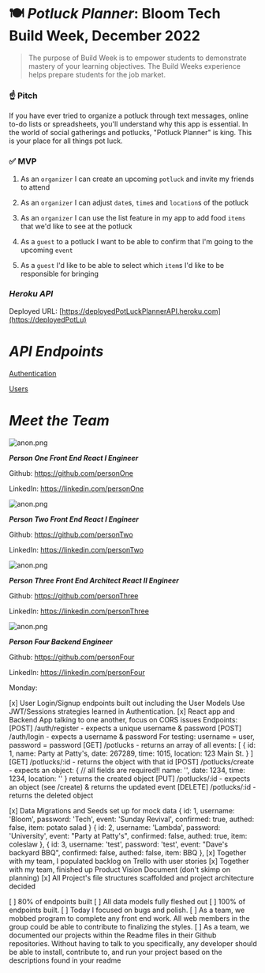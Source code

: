 # 🍽 *Potluck Planner*: Bloom Tech Build Week, December 2022

> The purpose of Build Week is to empower students to demonstrate mastery of your learning objectives. The Build Weeks experience helps prepare students for the job market.
> 

### ☝️ **Pitch**

If you have ever tried to organize a potluck through text messages, online to-do lists or spreadsheets, you'll understand why this app is essential. In the world of social gatherings and potlucks, "Potluck Planner" is king. This is your place for all things pot luck.

### ✅  **MVP**

1. As an `organizer` I can create an upcoming `potluck` and invite my friends to attend

2. As an `organizer` I can adjust `date`s, `time`s and `location`s of the potluck

3. As an `organizer` I can use the list feature in my app to add food `items` that we'd like to see at the potluck

4. As a `guest` to a potluck I want to be able to confirm that I'm going to the upcoming `event`

5. As a `guest` I'd like to be able to select which `item`s I'd like to be responsible for bringing

### *Heroku API*

Deployed URL: [https://deployedPotLuckPlannerAPI.heroku.com](https://deployedPotLu)

# *API Endpoints*

[Authentication](https://www.notion.so/42ba18c80d6a42de97fbe6243ca275f7)

[Users](https://www.notion.so/d839a0d8125540b78623013cbc28a42f)

# *Meet the Team*

![anon.png](https://s3-us-west-2.amazonaws.com/secure.notion-static.com/6dde1f29-ec42-45ff-b151-574c24bf60b4/anon.png)

***Person One 
Front End React I Engineer***

Github: https://github.com/personOne

LinkedIn: https://linkedin.com/personOne

![anon.png](https://s3-us-west-2.amazonaws.com/secure.notion-static.com/6dde1f29-ec42-45ff-b151-574c24bf60b4/anon.png)

***Person Two 
Front End React I Engineer***

Github: https://github.com/personTwo

LinkedIn: https://linkedin.com/personTwo

![anon.png](https://s3-us-west-2.amazonaws.com/secure.notion-static.com/6dde1f29-ec42-45ff-b151-574c24bf60b4/anon.png)

***Person Three 
Front End Architect  React II Engineer***

Github: https://github.com/personThree

LinkedIn: https://linkedin.com/personThree

![anon.png](https://s3-us-west-2.amazonaws.com/secure.notion-static.com/6dde1f29-ec42-45ff-b151-574c24bf60b4/anon.png)

***Person Four 
Backend Engineer***

Github: https://github.com/personFour

LinkedIn: https://linkedin.com/personFour


Monday:

[x] User Login/Signup endpoints built out including the User Models Use JWT/Sessions strategies learned in Authentication.
[x] React app and Backend App talking to one another, focus on CORS issues
        Endpoints:
                [POST] /auth/register - expects a unique username & password
                [POST] /auth/login - expects a username & password
                        For testing: 
                                username = user, 
                                password = password
                [GET] /potlucks - returns an array of all events:
                        [
                                {
                                        id: 1,
                                        name: Party at Patty's,
                                        date: 267289,
                                        time: 1015,
                                        location: 123 Main St.
                                }
                        ]
                [GET] /potlucks/:id - returns the object with that id
                [POST] /potlucks/create - expects an object:
                        {
                                // all fields are required!!
                                name: '',
                                date: 1234,
                                time: 1234,
                                location: ''
                        }
                        returns the created object
                [PUT] /potlucks/:id - expects an object (see /create) & returns the updated event
                [DELETE] /potlucks/:id - returns the deleted object
                
[x] Data Migrations and Seeds set up for mock data
        {
                id: 1, 
                username: 'Bloom', 
                password: 'Tech', 
                event: 'Sunday Revival',
                confirmed: true,
                authed: false,
                item: potato salad
        }
        {
                id: 2, 
                username: 'Lambda', 
                password: 'University',
                event: "Party at Patty's",
                confirmed: false,
                authed: true,
                item: coleslaw
        }, 
        {
                id: 3, 
                username: 'test', 
                password: 'test',
                event: "Dave's backyard BBQ",
                confirmed: false,
                authed: false,
                item: BBQ
        }, 
[x] Together with my team, I populated backlog on Trello with user stories
[x] Together with my team, finished up Product Vision Document (don't skimp on planning)
[x] All Project's file structures scaffolded and project architecture decided

[ ] 80% of endpoints built
[ ] All data models fully fleshed out
[ ] 100% of endpoints built.
[ ] Today I focused on bugs and polish.
[ ] As a team, we mobbed program to complete any front end work. All web members in the group could be able to contribute to finalizing the styles.
[ ] As a team, we documented our projects within the Readme files in their Github repositories. Without having to talk to you specifically, any developer should be able to install, contribute to, and run your project based on the descriptions found in your readme